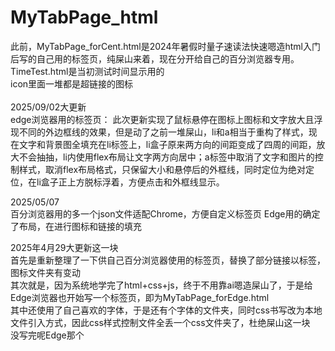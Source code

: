 # MyTabPage_html
此前，MyTabPage_forCent.html是2024年暑假时量子速读法快速嗯造html入门后写的自己用的标签页，纯屎山来着，现在分开给自己的百分浏览器专用。
TimeTest.html是当初测试时间显示用的<br>
icon里面一堆都是超链接的图标<br>
<br>
2025/09/02大更新<br>
edge浏览器用的标签页：
此次更新实现了鼠标悬停在图标上图标和文字放大且浮现不同的外边框线的效果，但是动了之前一堆屎山，li和a相当于重构了样式，现在文字和背景图全填充在li标签上，li盒子原来两方向的间距变成了四周的间距，放大不会抽抽，li内使用flex布局让文字两方向居中；a标签中取消了文字和图片的控制样式，取消flex布局格式，只保留大小和悬停后的外框线，同时定位为绝对定位，在li盒子正上方脱标浮着，方便点击和外框线显示。

2025/05/07<br>
百分浏览器用的多一个json文件适配Chrome，方便自定义标签页
Edge用的确定了布局，在进行图标和链接的填充

2025年4月29大更新这一块<br>
首先是重新整理了一下供自己百分浏览器使用的标签页，替换了部分链接以标签，图标文件夹有变动<br>
其次就是，因为系统地学完了html+css+js，终于不用靠ai嗯造屎山了，于是给Edge浏览器也开始写一个标签页，即为MyTabPage_forEdge.html<br>
其中还使用了自己喜欢的字体，于是还有个字体的文件夹，同时css书写改为本地文件引入方式，因此css样式控制文件全丢一个css文件夹了，杜绝屎山这一块<br>
没写完呢Edge那个
